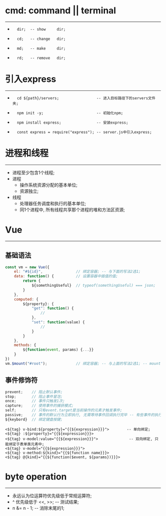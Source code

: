 #   cmd: command || terminal
***
-       dir;  -- show     dir;
-       cd;   -- change   dir;
-       md;   -- make     dir;
-       rd;   -- remove   dir;
#   引入express
***
-       cd ${path}/servers;                 -- 进入目标路径下的servers文件夹;
-       npm init -y;                        -- 初始化npm;
-       npm install express;                -- 安装express;
-       const express = require("express"); -- server.js中引入express;
#   进程和线程
***
-   进程至少包含1个线程;
-   进程
    -   操作系统资源分配的基本单位;
    -   资源独立;
-   线程
    -   处理器任务调度和执行的基本单位;
    -   同1个进程中, 所有线程共享那个进程的堆和方法区资源;
#   Vue
***
##  基础语法
```javascript []
const vm = new Vue({
    el: "#${id}",               // 绑定容器; -- 与下面的写法2选1;
    data: function() {          // 设置容器中插值的值;
        return {
            ${somethingUseful}  // typeof(somethingUseful) === json;
        }
    },
    computed: {
        ${property}: {
            "get": function() {
                //
            },
            "set": function(value) {
                //
            }
        }
    },
    methods: {
        ${function(event, params) {...}}
    }
})
vm.$mount("#root");             // 绑定容器; -- 与上面的写法2选1; -- mount: 挂载;
```
##  事件修饰符
```javascript []
prevent;    // 阻止默认事件;
stop;       // 阻止事件冒泡;
once;       // 事件只触发1次;
capture;    // 使用事件的捕获模式;
self;       // 只有event.target是当前操作的元素才触发事件;
passive;    // 事件的默认行为立即执行, 无需等待事件回调执行完毕 -- 有些事件的执行顺序: 事件触发 -> 执行回调 -> 执行默认事件;
${keybord}  // 绑定键盘按键;
```
```
<${tag} v-bind:${property}="{{${expression}}}">        -- 单向绑定;
<${tag} :${property}="{{${expression}}}>
<${tag} v-model:value="{{${expression}}}">              -- 双向绑定, 只能绑定于表单类元素中;
<${tag} v-model="{{${expression}}}">
<${tag} v-method:${kind}="{{${function name}}}>
<${tag} @{kind}="{{${function($event, ${params})}}}>
```
#   byte operation
***
-   永远认为位运算符优先级低于常规运算符;
-   ^ 优先级低于 <<, >>;                -- 测试结果;
-   n &= n - 1;     -- 消除末尾的1;
